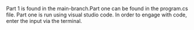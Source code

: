Part 1 is found in the main-branch.Part one can be found in the program.cs file. Part one is run using visual studio code. In order to engage with code, enter the input via the terminal.
